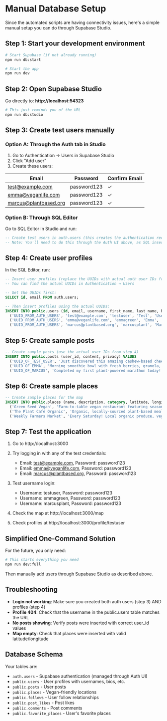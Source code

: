 # Manual Database Setup

Since the automated scripts are having connectivity issues, here's a simple manual setup you can do through Supabase Studio.

## Step 1: Start your development environment

```bash
# Start Supabase (if not already running)
npm run db:start

# Start the app
npm run dev
```

## Step 2: Open Supabase Studio

Go directly to: **http://localhost:54323**

```bash
# This just reminds you of the URL
npm run db:studio
```

## Step 3: Create test users manually

### Option A: Through the Auth tab in Studio
1. Go to Authentication → Users in Supabase Studio
2. Click "Add user"
3. Create these users:

| Email | Password | Confirm Email |
|-------|----------|---------------|
| test@example.com | password123 | ✓ |
| emma@veganlife.com | password123 | ✓ |
| marcus@plantbased.org | password123 | ✓ |

### Option B: Through SQL Editor
Go to SQL Editor in Studio and run:

```sql
-- Create test users in auth.users (this creates the authentication records)
-- Note: You'll need to do this through the Auth UI above, as SQL inserts to auth.users are restricted
```

## Step 4: Create user profiles

In the SQL Editor, run:

```sql
-- Insert user profiles (replace the UUIDs with actual auth user IDs from step 3)
-- You can find the actual UUIDs in Authentication → Users

-- Get the UUIDs first:
SELECT id, email FROM auth.users;

-- Then insert profiles using the actual UUIDs:
INSERT INTO public.users (id, email, username, first_name, last_name, bio) VALUES
  ('UUID_FROM_AUTH_USERS', 'test@example.com', 'testuser', 'Test', 'User', 'Test user for vegan social app 🌱'),
  ('UUID_FROM_AUTH_USERS', 'emma@veganlife.com', 'emmagreen', 'Emma', 'Green', 'Plant-based lifestyle enthusiast 🌱'),
  ('UUID_FROM_AUTH_USERS', 'marcus@plantbased.org', 'marcusplant', 'Marcus', 'Plant', 'Fitness coach promoting plant-powered performance 💪');
```

## Step 5: Create sample posts

```sql
-- Create sample posts (use the actual user IDs from step 4)
INSERT INTO public.posts (user_id, content, privacy) VALUES
  ('UUID_OF_TEST_USER', 'Just discovered this amazing cashew-based cheese recipe! 🧀 The texture is so creamy and the flavor is incredible. Plant-based alternatives keep getting better! #VeganCheese #PlantBased', 'public'),
  ('UUID_OF_EMMA', 'Morning smoothie bowl with fresh berries, granola, and almond butter 🍓🥣 Starting the day with plants gives me so much energy!', 'public'),
  ('UUID_OF_MARCUS', 'Completed my first plant-powered marathon today! 🏃‍♂️💨 Proving once again that you don''t need animal products for peak performance.', 'public');
```

## Step 6: Create sample places

```sql
-- Create sample places for the map
INSERT INTO public.places (name, description, category, latitude, longitude, address, created_by) VALUES
  ('Green Seed Vegan', 'Farm-to-table vegan restaurant featuring seasonal California cuisine', 'restaurant', 37.7849, -122.4094, '2205 Fillmore St, San Francisco, CA 94115', 'UUID_OF_TEST_USER'),
  ('The Plant Café Organic', 'Organic, locally-sourced plant-based meals in a cozy atmosphere', 'restaurant', 37.8019, -122.4180, '2884 Webster St, San Francisco, CA 94123', 'UUID_OF_EMMA'),
  ('Weekly Farmers Market', 'Every Saturday! Local organic produce, vegan food vendors, and live music', 'event', 37.7849, -122.4094, 'Ferry Building, San Francisco, CA 94111', 'UUID_OF_MARCUS');
```

## Step 7: Test the application

1. Go to http://localhost:3000
2. Try logging in with any of the test credentials:
   - Email: test@example.com, Password: password123
   - Email: emma@veganlife.com, Password: password123  
   - Email: marcus@plantbased.org, Password: password123

3. Test username login:
   - Username: testuser, Password: password123
   - Username: emmagreen, Password: password123
   - Username: marcusplant, Password: password123

4. Check the map at http://localhost:3000/map
5. Check profiles at http://localhost:3000/profile/testuser

## Simplified One-Command Solution

For the future, you only need:

```bash
# This starts everything you need
npm run dev:full
```

Then manually add users through Supabase Studio as described above.

## Troubleshooting

- **Login not working**: Make sure you created both auth users (step 3) AND profiles (step 4)
- **Profile 404**: Check that the username in the public.users table matches the URL
- **No posts showing**: Verify posts were inserted with correct user_id values
- **Map empty**: Check that places were inserted with valid latitude/longitude

## Database Schema

Your tables are:
- `auth.users` - Supabase authentication (managed through Auth UI)
- `public.users` - User profiles with usernames, bios, etc.
- `public.posts` - User posts
- `public.places` - Vegan-friendly locations
- `public.follows` - User follow relationships
- `public.post_likes` - Post likes
- `public.comments` - Post comments
- `public.favorite_places` - User's favorite places